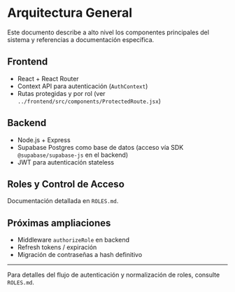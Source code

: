 # Arquitectura General

Este documento describe a alto nivel los componentes principales del sistema y referencias a documentación específica.

## Frontend
- React + React Router
- Context API para autenticación (`AuthContext`)
- Rutas protegidas y por rol (ver `../frontend/src/components/ProtectedRoute.jsx`)

## Backend
- Node.js + Express
- Supabase Postgres como base de datos (acceso vía SDK `@supabase/supabase-js` en el backend)
- JWT para autenticación stateless

## Roles y Control de Acceso
Documentación detallada en `ROLES.md`.

## Próximas ampliaciones
- Middleware `authorizeRole` en backend
- Refresh tokens / expiración
- Migración de contraseñas a hash definitivo

---
Para detalles del flujo de autenticación y normalización de roles, consulte `ROLES.md`.
